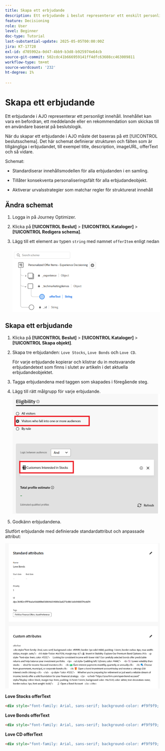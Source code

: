 ```yaml
---
title: Skapa ett erbjudande
description: Ett erbjudande i beslut representerar ett enskilt personligt innehåll, till exempel ett meddelande, en bild, en befordran eller en rekommendation, som kan levereras till en användare baserat på definierade regler och villkor.
feature: Decisioning
role: User
level: Beginner
doc-type: Tutorial
last-substantial-update: 2025-05-05T00:00:00Z
jira: KT-17728
exl-id: d705992a-0d47-4bb9-b3d8-b925974e64cb
source-git-commit: 502cdc41b666959141ff4dfc63608cc463009811
workflow-type: tm+mt
source-wordcount: '232'
ht-degree: 1%

---
```


# Skapa ett erbjudande

Ett erbjudande i AJO representerar ett personligt innehåll. Innehållet kan vara en befordran, ett meddelande eller en rekommendation som skickas till en användare baserat på beslutslogik.

När du skapar ett erbjudande i AJO måste det baseras på ett [!UICONTROL beslutsschema]. Det här schemat definierar strukturen och fälten som är tillgängliga i erbjudandet, till exempel title, description, imageURL, offerText och så vidare.

Schemat:

* Standardiserar innehållsmodellen för alla erbjudanden i en samling.

* Tillåter konsekventa personaliseringsfält för alla erbjudandeobjekt.

* Aktiverar urvalsstrategier som matchar regler för strukturerat innehåll

## Ändra schemat

1. Logga in på Journey Optimizer.
1. Klicka på **[!UICONTROL Beslut]** > **[!UICONTROL Kataloger]** > **[!UICONTROL Redigera schema]**.
1. Lägg till ett element av typen `string` med namnet `offerItem` enligt nedan

   ![beslutande-schema](assets/offer-schema.png)

## Skapa ett erbjudande

1. Klicka på **[!UICONTROL Beslut]** > **[!UICONTROL Kataloger]** > **[!UICONTROL Skapa objekt]**.

1. Skapa tre erbjudanden: `Love Stocks`, `Love Bonds` och `Love CD`.

   För varje erbjudande kopierar och klistrar du in motsvarande erbjudandetext som finns i slutet av artikeln i det aktuella erbjudandeobjektet.

1. Tagga erbjudandena med taggen som skapades i föregående steg.
1. Lägg till rätt målgrupp för varje erbjudande.
   ![offer-eligibility](assets/offer-eligibility.png)
1. Godkänn erbjudandena.

Slutfört erbjudande med definierade standardattribut och anpassade attribut:

![erbjudanden om kärleksbestånd](assets/love-bonds.png)

**Love Stocks offerText**

```html
<div style="font-family: Arial, sans-serif; background-color: #f9f9f9; border: 1px solid #ddd; padding: 1.5rem; border-radius: 8px; max-width: 600px; margin: auto;">   <h3 style="color: #1a73e8; margin-top: 0;">📈 Open a Stock Trading Account & Get $100 in Bonus Stock</h3>   <p style="font-size: 1rem; color: #333;">     Ready to start building your portfolio? Open a new stock trading account with us and receive a      <strong>$100 bonus in stock</strong> — on us.   </p>   <ul style="padding-left: 1.25rem; color: #444;">     <li>🧾 No account minimums — start investing with as little as $1</li>     <li>📉 $0 commissions on online stock trades</li>     <li>📊 Access to powerful trading tools and real-time analytics</li>     <li>🎓 Free educational resources to help you invest confidently</li>   </ul>   <p style="color: #333;">     It's never been easier to start trading. Join thousands of investors who trust us to help them grow their wealth.   </p>   <a href="https://yourbrokerage.com/open-account"      style="display: inline-block; margin-top: 1rem; padding: 0.75rem 1.5rem; background-color: #1a73e8; color: white; text-decoration: none; border-radius: 5px; font-weight: bold;">      🚀 Open Your Account Today   </a> </div>
```

**Love Bonds offerText**

```html
<div style="font-family: Arial, sans-serif; background-color: #f9f9f9; border: 1px solid #ddd; padding: 1.5rem; border-radius: 8px; max-width: 600px; margin: auto;">   <h3 style="color: #6c757d; margin-top: 0;">🏦 Invest in Stability: Explore Our Premium Bond Options</h3>   <p style="font-size: 1rem; color: #333;">     Looking for consistent income with lower risk? Our carefully selected bonds offer predictable returns and help balance your investment portfolio.   </p>   <ul style="padding-left: 1.25rem; color: #444;">     <li>📉 Lower volatility than stocks — ideal for income-focused investors</li>     <li>💵 Earn interest payments monthly, quarterly, or annually</li>     <li>🔍 Choose from government, municipal, or corporate bonds</li>     <li>🎁 Open a bond investment account today and receive a <strong>$50 interest credit</strong></li>   </ul>   <p style="color: #333;">     Whether you're preparing for retirement or just want a reliable stream of income, bonds offer a solid foundation for your financial strategy.   </p>   <a href="https://yourfirm.com/open-bond-account"      style="display: inline-block; margin-top: 1rem; padding: 0.75rem 1.5rem; background-color: #6c757d; color: white; text-decoration: none; border-radius: 5px; font-weight: bold;">      🧾 Open a Bond Account   </a> </div>
```

**Love CD offerText**

```html
<div style="font-family: Arial, sans-serif; background-color: #f9f9f9; border: 1px solid #ddd; padding: 1.5rem; border-radius: 8px; max-width: 600px; margin: auto;">   <h3 style="color: #28a745; margin-top: 0;">💰 Lock in a 5.25% APY — Open Your CD Account Today</h3>   <p style="font-size: 1rem; color: #333;">     Secure your savings with a high-yield Certificate of Deposit. For a limited time, enjoy a      <strong>guaranteed 5.25% annual percentage yield (APY)</strong> on 12-month CDs.   </p>   <ul style="padding-left: 1.25rem; color: #444;">     <li>🔒 Guaranteed returns with FDIC insurance</li>     <li>📈 Lock in today's high rates before they change</li>     <li>💼 Flexible terms from 6 to 24 months</li>     <li>🎁 Open with just $500 and get a $50 bonus</li>   </ul>   <p style="color: #333;">     Whether you're saving for a short-term goal or building a conservative income strategy, our CDs offer peace of mind and predictable growth.   </p>   <a href="https://yourbank.com/open-cd"      style="display: inline-block; margin-top: 1rem; padding: 0.75rem 1.5rem; background-color: #28a745; color: white; text-decoration: none; border-radius: 5px; font-weight: bold;">      💼 Open a CD Account   </a> </div>
```
